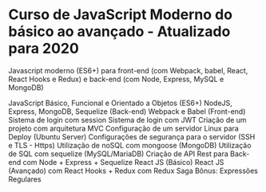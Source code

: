 # Curso de JavaScript Moderno do básico ao avançado - Atualizado para 2020

Javascript moderno (ES6+) para front-end (com Webpack, babel, React, React Hooks e Redux) e back-end (com Node, Express, MySQL e MongoDB)

JavaScript Básico, Funcional e Orientado a Objetos (ES6+)
NodeJS, Express, MongoDB, Sequelize (Back-end)
Webpack e Babel (Front-end)
Sistema de login com session
Sistema de login com JWT
Criação de um projeto com arquitetura MVC
Configuração de um servidor Linux para Deploy (Ubuntu Server)
Configurações de segurança para o servidor (SSH e TLS - Https)
Utilização de noSQL com mongoose (MongoDB)
Utilização de SQL com sequelize (MySQL/MariaDB)
Criação de API Rest para Back-end com Node + Express + Sequelize
React JS (Básico)
React JS (Avançado) com React Hooks + Redux com Redux Saga
Bônus: Expressões Regulares
